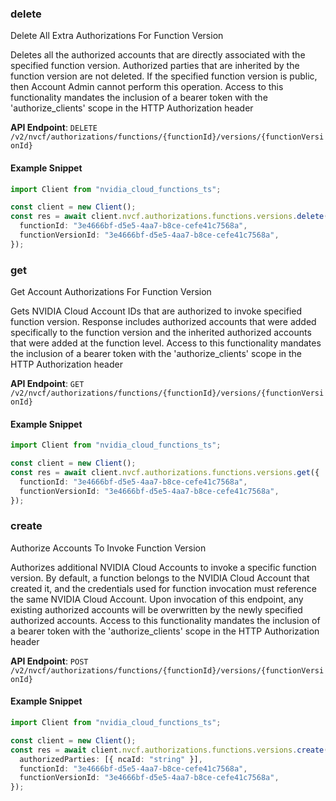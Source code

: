
### delete <a name="delete"></a>
Delete All Extra Authorizations For Function Version

Deletes all the authorized accounts that are directly associated with the  specified function version. Authorized parties that are inherited by the  function version are not deleted. If the specified function version is public,  then Account Admin cannot perform this operation. Access to this functionality mandates the inclusion of a bearer token with the  'authorize_clients' scope in the HTTP Authorization header 

**API Endpoint**: `DELETE /v2/nvcf/authorizations/functions/{functionId}/versions/{functionVersionId}`

#### Example Snippet

```typescript
import Client from "nvidia_cloud_functions_ts";

const client = new Client();
const res = await client.nvcf.authorizations.functions.versions.delete({
  functionId: "3e4666bf-d5e5-4aa7-b8ce-cefe41c7568a",
  functionVersionId: "3e4666bf-d5e5-4aa7-b8ce-cefe41c7568a",
});
```

### get <a name="get"></a>
Get Account Authorizations For Function Version

Gets NVIDIA Cloud Account IDs that are authorized to invoke specified function  version. Response includes authorized accounts that were added specifically  to the function version and the inherited authorized accounts that were  added at the function level. Access to this functionality mandates the inclusion of a bearer token with the  'authorize_clients' scope in the HTTP Authorization header 

**API Endpoint**: `GET /v2/nvcf/authorizations/functions/{functionId}/versions/{functionVersionId}`

#### Example Snippet

```typescript
import Client from "nvidia_cloud_functions_ts";

const client = new Client();
const res = await client.nvcf.authorizations.functions.versions.get({
  functionId: "3e4666bf-d5e5-4aa7-b8ce-cefe41c7568a",
  functionVersionId: "3e4666bf-d5e5-4aa7-b8ce-cefe41c7568a",
});
```

### create <a name="create"></a>
Authorize Accounts To Invoke Function Version

Authorizes additional NVIDIA Cloud Accounts to invoke a specific function  version. By default, a function belongs to the NVIDIA Cloud Account that  created it, and the credentials used for function invocation must reference  the same NVIDIA Cloud Account. Upon invocation of this endpoint, any existing  authorized accounts will be overwritten by the newly specified authorized  accounts. Access to this functionality mandates the inclusion of a bearer token with the  'authorize_clients' scope in the HTTP Authorization header 

**API Endpoint**: `POST /v2/nvcf/authorizations/functions/{functionId}/versions/{functionVersionId}`

#### Example Snippet

```typescript
import Client from "nvidia_cloud_functions_ts";

const client = new Client();
const res = await client.nvcf.authorizations.functions.versions.create({
  authorizedParties: [{ ncaId: "string" }],
  functionId: "3e4666bf-d5e5-4aa7-b8ce-cefe41c7568a",
  functionVersionId: "3e4666bf-d5e5-4aa7-b8ce-cefe41c7568a",
});
```
